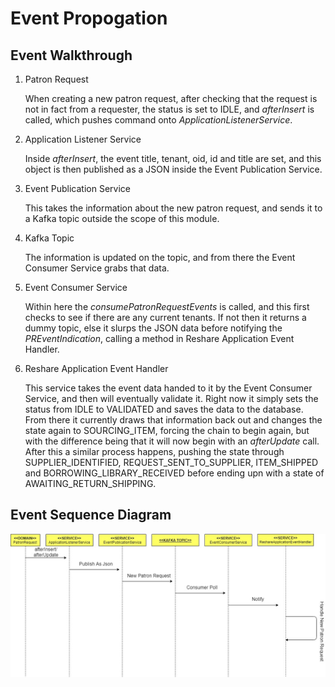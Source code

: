# Event Propogation

## Event Walkthrough


1. Patron Request

	When creating a new patron request, after checking that the request is not in fact from a requester, the status is set to IDLE, and *afterInsert* is called, which pushes command onto *ApplicationListenerService*.
			
2. Application Listener Service

	Inside *afterInsert*, the event title, tenant, oid, id and title are set, and this object is then published as a JSON  inside the Event Publication Service.
			
3. Event Publication Service

	This takes the information about the new patron request, and sends it to a Kafka topic outside the scope of this module.
			
4. Kafka Topic

	The information is updated on the topic, and from there the Event Consumer Service grabs that data.
			
5. Event Consumer Service

	Within here the *consumePatronRequestEvents* is called, and this first checks to see if there are any current tenants. If not then it returns a dummy topic, else it slurps the JSON data before notifying the *PREventIndication*, calling a method in Reshare Application Event Handler.
					
6. Reshare Application Event Handler

	This service takes the event data handed to it by the Event Consumer Service, and then will eventually validate it. Right now it simply sets the status from IDLE to VALIDATED and saves the data to the database. From there it currently draws that information back out and changes the state again to SOURCING_ITEM, forcing the chain to begin again, but with the difference being that it will now begin with an *afterUpdate* call. After this a similar process happens, pushing the state through SUPPLIER_IDENTIFIED, REQUEST_SENT_TO_SUPPLIER, ITEM_SHIPPED and BORROWING_LIBRARY_RECEIVED before ending upn with a state of AWAITING_RETURN_SHIPPING.
## Event Sequence Diagram

![Sequence Diagram](sequencediag.jpg)

